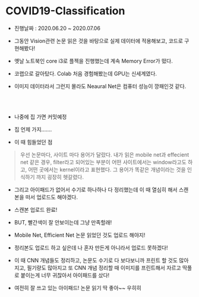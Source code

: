 # COVID19-Classification

- 진행날짜 : 2020.06.20 ~ 2020.07.06


- 그동안 Vision관련 논문 읽은 것을 바탕으로 실제 데이터에 적용해보고, 코드로 구현해봤다!
- 옛날 노트북인 core i3로 플젝을 진행했는데 계속 Memory Error가 떴다.
- 코랩으로 갈아탔다. Colab 처음 경험해봤는데 GPU는 신세계였다.
- 이미지 데이터라서 그런지 몰라도 Neaural Net은 컴퓨터 성능이 깡패인것 같다.

</br>
</br>

- 나중에 집 가면 커밋예정
- 집 언제 가지.......


 - 이 때 힘들었던 점
 > 우선 논문마다, 사이트 마다 용어가 달랐다. 내가 읽은 mobile net과 effecient net 같은 경우, filter라고 되어있는 부분이 어떤 사이트에서는 window라고도 하고, 어떤 곳에서는 kernel이라고 표현했다. 그 용어가 똑같은 개념이라는 것을 인식하기 까지 굉장히 헷갈렸다.
 
 - 그리고 아이패드가 없어서 수기로 하나하나 다 정리했는데 이 때 열심히 해서 스캔 본을 떠서 업로드도 해야겠다.
 - 스캔본 업로드 완료!
  - BUT, 빨간색이 잘 안보이는데 그냥 만족할래!



-  Mobile Net, Efficient Net 논문 읽었던 것도 업로드 해야지!
-  정리본도 업로드 하고 싶은데 나 혼자 만든게 아니라서 업로드 못하겠다! 
- 이 때 CNN 개념들도 정리하고, 논문도 수기로 다 보다보니까 프린트 할 것도 많아지고, 필기량도 많아지고 또 CNN 개념 정리할 때 이미지를 프린트해서 자르고 딱풀로 붙이는게 너무 귀찮아서 아이패드를 샀다!
- 여전히 잘 쓰고 있는 아이패드! 논문 읽기 딱 좋아~~ 우히히
